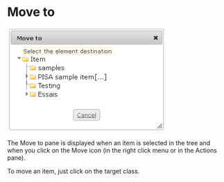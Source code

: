 <!--
parent:
    title: Manage_Items
author:
    - 'Jérôme Bogaerts'
created_at: '2012-04-12 16:51:04'
updated_at: '2013-03-13 13:32:03'
tags:
    - 'Manage Items'
-->

Move to
=======

![](../resources/items-move.png)

The Move to pane is displayed when an item is selected in the tree and when you click on the Move icon (in the right click menu or in the Actions pane).

To move an item, just click on the target class.


